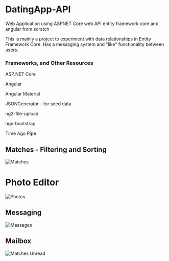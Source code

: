 ﻿# DatingApp-API
Web Application using ASPNET Core web API entity framework core and angular from scratch

This is mainly a project to experiment with data relationships in Entity Framework Core.
Has a messaging system and "like" functionality between users.

### Frameworks, and Other Resources
ASP.NET Core

Angular 

Angular Material 

JSONGenerator - for seed data

ng2-file-upload

ngx-bootstrap

Time Ago Pipe

## Matches - Filtering and Sorting
![Matches](https://user-images.githubusercontent.com/54178015/96889077-eb44d380-148e-11eb-9252-9d8b0a5b9221.png)

# Photo Editor
![Photos](https://user-images.githubusercontent.com/54178015/96889463-48408980-148f-11eb-9457-f0be7e649b60.png)

## Messaging
![Massages](https://user-images.githubusercontent.com/54178015/96889587-68704880-148f-11eb-9ce4-0af4de2239a9.png)

## Mailbox
![Matches Unread](https://user-images.githubusercontent.com/54178015/96889648-7aea8200-148f-11eb-9380-6010cc7b54bd.png)
